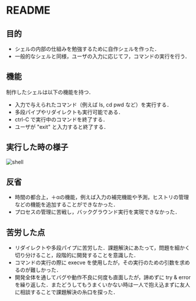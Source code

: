 # README

## 目的
- シェルの内部の仕組みを勉強するために自作シェルを作った．
- 一般的なシェルと同様，ユーザの入力に応じてフ，コマンドの実行を行う．

## 機能
制作したシェルは以下の機能を持つ．
- 入力で与えられたコマンド（例えば ls, cd pwd など）を実行する．
- 多段パイプやリダイレクトも実行可能である．
- ctrl-C で実行中のコマンドを終了する．
- ユーザが "exit" と入力すると終了する．

## 実行した時の様子
![shell](https://github.com/Nanana22mm/myshell/assets/126635893/ad37c426-143f-4871-9ca8-495bf56a6adf)

## 反省
- 時間の都合上，＋αの機能，例えば入力の補完機能や予測，ヒストリの管理などの機能を追加することができなかった．
- プロセスの管理に苦戦し，バックグラウンド実行を実現できなかった．

## 苦労した点
- リダイレクトや多段パイプに苦労した．課題解決にあたって，問題を細かく切り分けること，段階的に開発することを意識した．
- コマンドの実行の際に execve を使用したが，その実行のための引数を求めるのが難しかった．
- 開発全体を通してバグや動作不良に何度も直面したが，諦めずに try & error を繰り返した．またどうしてもうまくいかない時は一人で抱え込まずに友人に相談することで課題解決の糸口を探った．